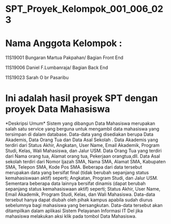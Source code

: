 # SPT_Proyek_Kelompok_001_006_023
<h1> Nama Anggota Kelompok : </h1>
<p>11S19001 Bungaran Martua Pakpahan/ Bagian Front End</p>
<p>11S19006 Daniel F.Lumbanraja/ Bagian Back End</p>
<p>11S19023 Sarah O br Pasaribu</p>

# Ini adalah hasil proyek SPT dengan proyek Data Mahasiswa
<p>*Deskripsi Umum* 
	Sistem yang dibangun Data Mahasiswa merupakan salah satu service yang berguna untuk mengambil data mahasiswa yang tersimpan di dalam database. Data-data yang disediakan berupa Data Akademis, Data Orang Tua dan Data Asal Sekolah . Data Akademis yang terdiri dari Status Akhir, Angkatan, User Name, Email Akademik, Program Studi, Kelas, Wali Mahasiswa, dan Jalur USM. Data Orang Tua yang terdiri dari Nama orang tua, Alamat orang tua, Pekerjaan orangtua,dll. Data Asal sekolah terdiri dari Nomor Ijazah SMA, Nama SMA, Alamat SMA, Kabupaten SMA, Telepon SMA, Kode Pos SMA.  Beberapa dari data tersebut merupakan data yang bersifat final (tidak berubah sepanjang status kemahasiswaan aktif) seperti; Angkatan, Program Studi, dan Jalur USM. Sementara beberapa data lainnya bersifat dinamis (dapat berubah sepanjang status kemahasiswaan aktif) seperti; Status Akhir, User Name, Email Akademik, Program Studi, Kelas, dan Wali Mahasiswa. Data-data tersebut hanya dapat diubah oleh pihak kampus apabila sudah diurus sebelumnya bagi mahasiswa yang bersangkutan. Data-data tersebut akan ditampilkan dalam aplikasi Sistem Pelayanan Informasi IT Del jika mahasiswa melakukan aksi klik pada tombol Data Mahasiswa.</p>
